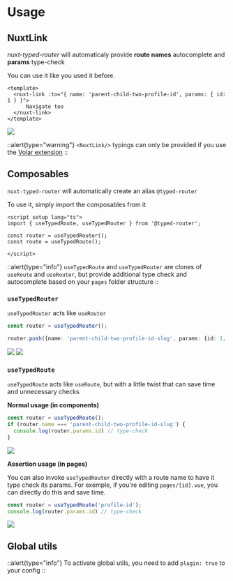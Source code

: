 
# Usage

## NuxtLink

*nuxt-typed-router* will automaticaly provide **route names** autocomplete and **params** type-check

You can use it like you used it before.

```vue
<template>
  <nuxt-link :to="{ name: 'parent-child-two-profile-id', params: { id: 1 } }">
      Navigate too
  </nuxt-link>
</template>
```

<img src='https://raw.githubusercontent.com/victorgarciaesgi/nuxt-typed-router/master/.github/images/docs/nuxt-link.png'/>

::alert{type="warning"}
`<NuxtLink/>` typings can only be provided if you use the [Volar extension](https://marketplace.visualstudio.com/items?itemName=Vue.volar)
::


## Composables

`nuxt-typed-router` will automatically create an alias `@typed-router`

To use it, simply import the composables from it

```vue
<script setup lang="ts">
import { useTypedRoute, useTypedRouter } from '@typed-router';

const router = useTypedRouter();
const route = useTypedRoute();

</script>
```

::alert{type="info"}
`useTypedRoute` and `useTypedRouter` are clones of `useRoute` and `useRouter`, but provide additional type check and autocomplete based on your `pages` folder structure
::

### `useTypedRouter`

`useTypedRouter` acts like `useRouter`

```ts
const router = useTypedRouter();

router.push({name: 'parent-child-two-profile-id-slug', params: {id: 1, slug: 'foo'}})
```

<img src='https://raw.githubusercontent.com/victorgarciaesgi/nuxt-typed-router/master/.github/images/docs/typedRouter-name.png'/>

<img src='https://raw.githubusercontent.com/victorgarciaesgi/nuxt-typed-router/master/.github/images/docs/typedRouter-params.png'/>



### `useTypedRoute`

`useTypedRoute` acts like `useRoute`, but with a little twist that can save time and unnecessary checks


**Normal usage (in components)**

```ts
const router = useTypedRoute();
if (router.name === 'parent-child-two-profile-id-slug') {
  console.log(router.params.id) // type-check
}
```

<img src='https://raw.githubusercontent.com/victorgarciaesgi/nuxt-typed-router/master/.github/images/docs/typedRoute-default.png'/>



**Assertion usage (in pages)**

You can also invoke `useTypedRouter` directly with a route name to have it type check its params.
For exemple, if you're editing `pages/[id].vue`, you can directly do this and save time.

```ts
const router = useTypedRoute('profile-id');
console.log(router.params.id) // type-check
```

<img src='https://raw.githubusercontent.com/victorgarciaesgi/nuxt-typed-router/master/.github/images/docs/typedRoute-advanced.png'/>



## Global utils


::alert{type="info"}
To activate global utils, you need to add `plugin: true` to your config
::
